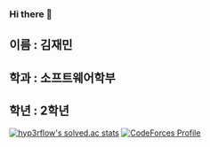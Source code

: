 ### Hi there 👋
## 이름 : 김재민
## 학과 : 소프트웨어학부
## 학년 : 2학년

[![hyp3rflow's solved.ac stats](https://github-readme-solvedac.hyp3rflow.vercel.app/api/?handle=jaemkim01)](https://solved.ac/profile/jaemkim01)
[![CodeForces Profile](https://cf.leed.at?id=jaemkim01)](https://codeforces.com/profile/jaemkim01)


<!--
**Jaemin0730/Jaemin0730** is a ✨ _special_ ✨ repository because its `README.md` (this file) appears on your GitHub profile.

Here are some ideas to get you started:

- 🔭 I’m currently working on ...
- 🌱 I’m currently learning ...
- 👯 I’m looking to collaborate on ...
- 🤔 I’m looking for help with ...
- 💬 Ask me about ...
- 📫 How to reach me: ...
- 😄 Pronouns: ...
- ⚡ Fun fact: ...
-->
